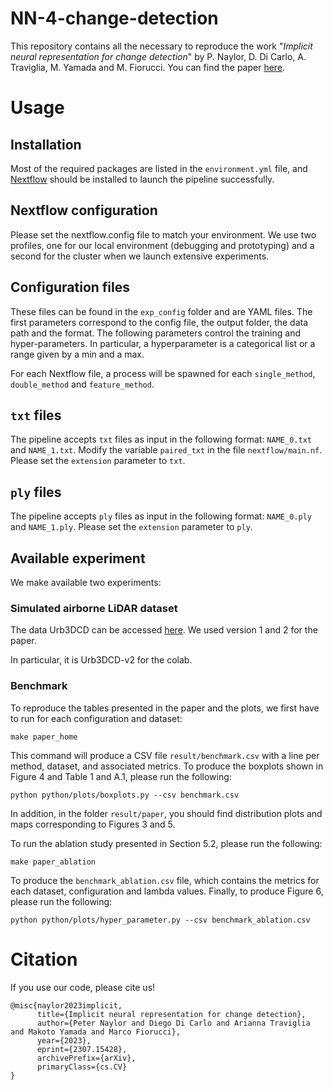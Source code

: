# NN-4-change-detection

This repository contains all the necessary to reproduce the work "*Implicit neural representation for change detection*" by P. Naylor, D. Di Carlo, A. Traviglia, M. Yamada and M. Fiorucci.
You can find the paper [here](https://arxiv.org/abs/2307.15428).

# Usage

## Installation
Most of the required packages are listed in the `environment.yml` file, and [Nextflow](https://www.nextflow.io/) should be installed to launch the pipeline successfully.

## Nextflow configuration
Please set the nextflow.config file to match your environment.
We use two profiles, one for our local environment (debugging and prototyping) and a second for the cluster when we launch extensive experiments.
## Configuration files

These files can be found in the `exp_config` folder and are YAML files.
The first parameters correspond to the config file, the output folder, the data path and the format.
The following parameters control the training and hyper-parameters.
In particular, a hyperparameter is a categorical list or a range given by a min and a max.

For each Nextflow file, a process will be spawned for each `single_method`, `double_method` and `feature_method`.


## `txt` files

The pipeline accepts `txt` files as input in the following format: `NAME_0.txt` and `NAME_1.txt`.
Modify the variable `paired_txt` in the file `nextflow/main.nf`.
Please set the `extension` parameter to `txt`.

## `ply` files

The pipeline accepts `ply` files as input in the following format: `NAME_0.ply` and `NAME_1.ply`.
Please set the `extension` parameter to `ply`.

## Available experiment

We make available two experiments:

### Simulated airborne LiDAR dataset

The data Urb3DCD can be accessed [here](https://ieee-dataport.org/open-access/urb3dcd-urban-point-clouds-simulated-dataset-3d-change-detection). We used version 1 and 2 for the paper.

In particular, it is Urb3DCD-v2 for the colab.
### Benchmark
To reproduce the tables presented in the paper and the plots, we first have to run for each configuration and dataset:
```
make paper_home
```
This command will produce a CSV file `result/benchmark.csv` with a line per method, dataset, and associated metrics.
To produce the boxplots shown in Figure 4 and Table 1 and A.1, please run the following:
```
python python/plots/boxplots.py --csv benchmark.csv
```
In addition, in the folder `result/paper`, you should find distribution plots and maps corresponding to Figures 3 and 5.

To run the ablation study presented in Section 5.2, please run the following:
```
make paper_ablation
```
To produce the `benchmark_ablation.csv` file, which contains the metrics for each dataset, configuration and lambda values.
Finally, to produce Figure 6, please run the following:
```
python python/plots/hyper_parameter.py --csv benchmark_ablation.csv
```

# Citation
If you use our code, please cite us!
```
@misc{naylor2023implicit,
      title={Implicit neural representation for change detection}, 
      author={Peter Naylor and Diego Di Carlo and Arianna Traviglia and Makoto Yamada and Marco Fiorucci},
      year={2023},
      eprint={2307.15428},
      archivePrefix={arXiv},
      primaryClass={cs.CV}
}
```
